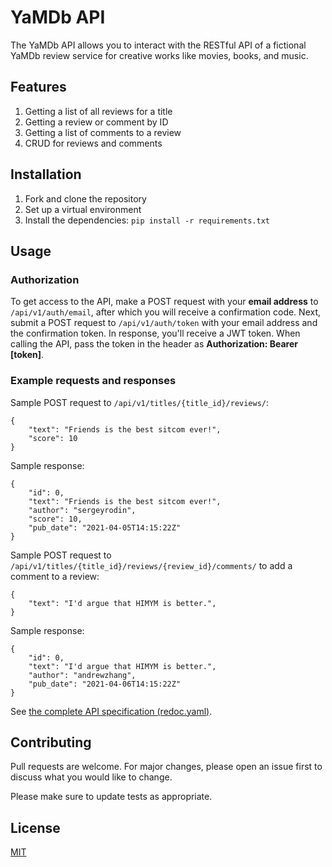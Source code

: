 # YaMDb API

The YaMDb API allows you to interact with the RESTful API of a fictional YaMDb review service for creative works like movies, books, and music.

## Features

1. Getting a list of all reviews for a title
2. Getting a review or comment by ID
3. Getting a list of comments to a review
4. CRUD for reviews and comments

## Installation

1. Fork and clone the repository
2. Set up a virtual environment
3. Install the dependencies: `pip install -r requirements.txt`

## Usage

### Authorization

To get access to the API, make a POST request with your **email address** to `/api/v1/auth/email`, after which you will receive a confirmation code. Next, submit a POST request to `/api/v1/auth/token` with your email address and the confirmation token. In response, you'll receive a JWT token. When calling the API, pass the token in the header as **Authorization: Bearer [token]**.

### Example requests and responses

Sample POST request to `/api/v1/titles/{title_id}/reviews/`:

```
{
	"text": "Friends is the best sitcom ever!",
	"score": 10
}
```

Sample response:

```
{
	"id": 0,
	"text": "Friends is the best sitcom ever!",
	"author": "sergeyrodin",
	"score": 10,
	"pub_date": "2021-04-05T14:15:22Z"
}
```

Sample POST request to `/api/v1/titles/{title_id}/reviews/{review_id}/comments/` to add a comment to a review:

```
{
	"text": "I'd argue that HIMYM is better.",
}
```

Sample response:

```
{
	"id": 0,
	"text": "I'd argue that HIMYM is better.",
	"author": "andrewzhang",
	"pub_date": "2021-04-06T14:15:22Z"
}
```

See [the complete API specification (redoc.yaml)](https://github.com/RodinGolodin/api_yamdb_completed/blob/master/static/redoc.yaml).

## Contributing

Pull requests are welcome. For major changes, please open an issue first to discuss what you would like to change.

Please make sure to update tests as appropriate.

## License

[MIT](https://choosealicense.com/licenses/mit/)
